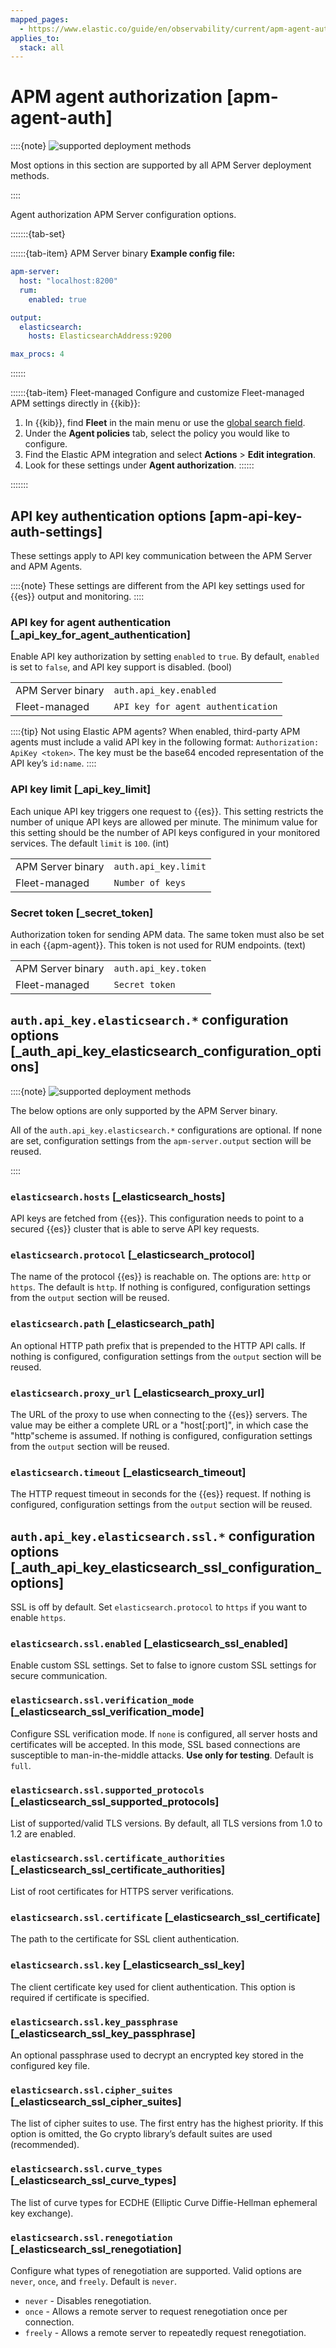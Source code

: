 ```yaml
---
mapped_pages:
  - https://www.elastic.co/guide/en/observability/current/apm-agent-auth.html
applies_to:
  stack: all
---
```


# APM agent authorization [apm-agent-auth]

::::{note}
![supported deployment methods](/solutions/images/observability-binary-yes-fm-yes.svg "")

Most options in this section are supported by all APM Server deployment methods.

::::


Agent authorization APM Server configuration options.

:::::::{tab-set}

::::::{tab-item} APM Server binary
**Example config file:**

```yaml
apm-server:
  host: "localhost:8200"
  rum:
    enabled: true

output:
  elasticsearch:
    hosts: ElasticsearchAddress:9200

max_procs: 4
```
::::::

::::::{tab-item} Fleet-managed
Configure and customize Fleet-managed APM settings directly in {{kib}}:

1. In {{kib}}, find **Fleet** in the main menu or use the [global search field](/explore-analyze/find-and-organize/find-apps-and-objects.md).
2. Under the **Agent policies** tab, select the policy you would like to configure.
3. Find the Elastic APM integration and select **Actions** > **Edit integration**.
4. Look for these settings under **Agent authorization**.
::::::

:::::::

## API key authentication options [apm-api-key-auth-settings]

These settings apply to API key communication between the APM Server and APM Agents.

::::{note}
These settings are different from the API key settings used for {{es}} output and monitoring.
::::



### API key for agent authentication [_api_key_for_agent_authentication]

Enable API key authorization by setting `enabled` to `true`. By default, `enabled` is set to `false`, and API key support is disabled. (bool)

|     |     |
| --- | --- |
| APM Server binary | `auth.api_key.enabled` |
| Fleet-managed | `API key for agent authentication` |

::::{tip}
Not using Elastic APM agents? When enabled, third-party APM agents must include a valid API key in the following format: `Authorization: ApiKey <token>`. The key must be the base64 encoded representation of the API key’s `id:name`.
::::



### API key limit [_api_key_limit]

Each unique API key triggers one request to {{es}}. This setting restricts the number of unique API keys are allowed per minute. The minimum value for this setting should be the number of API keys configured in your monitored services. The default `limit` is `100`. (int)

|     |     |
| --- | --- |
| APM Server binary | `auth.api_key.limit` |
| Fleet-managed | `Number of keys` |


### Secret token [_secret_token]

Authorization token for sending APM data. The same token must also be set in each {{apm-agent}}. This token is not used for RUM endpoints. (text)

|     |     |
| --- | --- |
| APM Server binary | `auth.api_key.token` |
| Fleet-managed | `Secret token` |


## `auth.api_key.elasticsearch.*` configuration options [_auth_api_key_elasticsearch_configuration_options]

::::{note}
![supported deployment methods](/solutions/images/observability-binary-yes-fm-no.svg "")

The below options are only supported by the APM Server binary.

All of the `auth.api_key.elasticsearch.*` configurations are optional. If none are set, configuration settings from the `apm-server.output` section will be reused.

::::



### `elasticsearch.hosts` [_elasticsearch_hosts]

API keys are fetched from {{es}}. This configuration needs to point to a secured {{es}} cluster that is able to serve API key requests.


### `elasticsearch.protocol` [_elasticsearch_protocol]

The name of the protocol {{es}} is reachable on. The options are: `http` or `https`. The default is `http`. If nothing is configured, configuration settings from the `output` section will be reused.


### `elasticsearch.path` [_elasticsearch_path]

An optional HTTP path prefix that is prepended to the HTTP API calls. If nothing is configured, configuration settings from the `output` section will be reused.


### `elasticsearch.proxy_url` [_elasticsearch_proxy_url]

The URL of the proxy to use when connecting to the {{es}} servers. The value may be either a complete URL or a "host[:port]", in which case the "http"scheme is assumed. If nothing is configured, configuration settings from the `output` section will be reused.


### `elasticsearch.timeout` [_elasticsearch_timeout]

The HTTP request timeout in seconds for the {{es}} request. If nothing is configured, configuration settings from the `output` section will be reused.


## `auth.api_key.elasticsearch.ssl.*` configuration options [_auth_api_key_elasticsearch_ssl_configuration_options]

SSL is off by default. Set `elasticsearch.protocol` to `https` if you want to enable `https`.


### `elasticsearch.ssl.enabled` [_elasticsearch_ssl_enabled]

Enable custom SSL settings. Set to false to ignore custom SSL settings for secure communication.


### `elasticsearch.ssl.verification_mode` [_elasticsearch_ssl_verification_mode]

Configure SSL verification mode. If `none` is configured, all server hosts and certificates will be accepted. In this mode, SSL based connections are susceptible to man-in-the-middle attacks. **Use only for testing**. Default is `full`.


### `elasticsearch.ssl.supported_protocols` [_elasticsearch_ssl_supported_protocols]

List of supported/valid TLS versions. By default, all TLS versions from 1.0 to 1.2 are enabled.


### `elasticsearch.ssl.certificate_authorities` [_elasticsearch_ssl_certificate_authorities]

List of root certificates for HTTPS server verifications.


### `elasticsearch.ssl.certificate` [_elasticsearch_ssl_certificate]

The path to the certificate for SSL client authentication.


### `elasticsearch.ssl.key` [_elasticsearch_ssl_key]

The client certificate key used for client authentication. This option is required if certificate is specified.


### `elasticsearch.ssl.key_passphrase` [_elasticsearch_ssl_key_passphrase]

An optional passphrase used to decrypt an encrypted key stored in the configured key file.


### `elasticsearch.ssl.cipher_suites` [_elasticsearch_ssl_cipher_suites]

The list of cipher suites to use. The first entry has the highest priority. If this option is omitted, the Go crypto library’s default suites are used (recommended).


### `elasticsearch.ssl.curve_types` [_elasticsearch_ssl_curve_types]

The list of curve types for ECDHE (Elliptic Curve Diffie-Hellman ephemeral key exchange).


### `elasticsearch.ssl.renegotiation` [_elasticsearch_ssl_renegotiation]

Configure what types of renegotiation are supported. Valid options are `never`, `once`, and `freely`. Default is `never`.

* `never` - Disables renegotiation.
* `once` - Allows a remote server to request renegotiation once per connection.
* `freely` - Allows a remote server to repeatedly request renegotiation.
